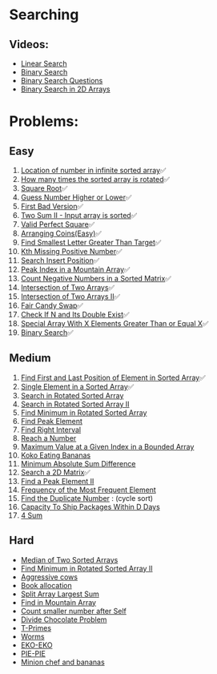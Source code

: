 

# Searching

## Videos:

- [Linear Search](https://youtu.be/_HRA37X8N_Q)
- [Binary Search](https://youtu.be/f6UU7V3szVw)
- [Binary Search Questions](https://youtu.be/W9QJ8HaRvJQ)
- [Binary Search in 2D Arrays](https://youtu.be/enI_KyGLYPo)

# Problems:

## Easy

1. [Location of number in infinite sorted array](https://www.geeksforgeeks.org/find-position-element-sorted-array-infinite-numbers/)✅
2. [How many times the sorted array is rotated](https://www.geeksforgeeks.org/find-rotation-count-rotated-sorted-array/)✅
3. [Square Root](https://leetcode.com/problems/sqrtx/)✅
4. [Guess Number Higher or Lower](https://leetcode.com/problems/guess-number-higher-or-lower/)✅
5. [First Bad Version](https://leetcode.com/problems/first-bad-version/)✅
6. [Two Sum II - Input array is sorted](https://leetcode.com/problems/two-sum-ii-input-array-is-sorted/)✅
7. [Valid Perfect Square](https://leetcode.com/problems/valid-perfect-square/)✅
8. [Arranging Coins(Easy)](https://leetcode.com/problems/arranging-coins/)✅
9. [Find Smallest Letter Greater Than Target](https://leetcode.com/problems/find-smallest-letter-greater-than-target/)✅
10. [Kth Missing Positive Number](https://leetcode.com/problems/kth-missing-positive-number/)✅
11. [Search Insert Position](https://leetcode.com/problems/search-insert-position/)✅
12. [Peak Index in a Mountain Array](https://leetcode.com/problems/peak-index-in-a-mountain-array/)✅
13. [Count Negative Numbers in a Sorted Matrix](https://leetcode.com/problems/count-negative-numbers-in-a-sorted-matrix/)✅
14. [Intersection of Two Arrays](https://leetcode.com/problems/intersection-of-two-arrays/)✅
15. [Intersection of Two Arrays II](https://leetcode.com/problems/intersection-of-two-arrays-ii/)✅
16. [Fair Candy Swap](https://leetcode.com/problems/fair-candy-swap/)✅
17. [Check If N and Its Double Exist](https://leetcode.com/problems/check-if-n-and-its-double-exist/)✅
18. [Special Array With X Elements Greater Than or Equal X](https://leetcode.com/problems/special-array-with-x-elements-greater-than-or-equal-x/)✅
19. [Binary Search](https://leetcode.com/problems/binary-search/)✅

## Medium
1. [Find First and Last Position of Element in Sorted Array](https://leetcode.com/problems/find-first-and-last-position-of-element-in-sorted-array/)✅
2. [Single Element in a Sorted Array](https://leetcode.com/problems/single-element-in-a-sorted-array/)✅
3. [Search in Rotated Sorted Array](https://leetcode.com/problems/search-in-rotated-sorted-array/)
4. [Search in Rotated Sorted Array II](https://leetcode.com/problems/search-in-rotated-sorted-array-ii/)
5. [Find Minimum in Rotated Sorted Array](https://leetcode.com/problems/find-minimum-in-rotated-sorted-array/)
6. [Find Peak Element](https://leetcode.com/problems/find-peak-element/)
7. [Find Right Interval](https://leetcode.com/problems/find-right-interval/)
8. [Reach a Number](https://leetcode.com/problems/reach-a-number/)
9. [Maximum Value at a Given Index in a Bounded Array](https://leetcode.com/problems/maximum-value-at-a-given-index-in-a-bounded-array/)
10. [Koko Eating Bananas](https://leetcode.com/problems/koko-eating-bananas/)
11. [Minimum Absolute Sum Difference](https://leetcode.com/problems/minimum-absolute-sum-difference/)
12. [Search a 2D Matrix](https://leetcode.com/problems/search-a-2d-matrix/)✅
13. [Find a Peak Element II](https://leetcode.com/problems/find-a-peak-element-ii/)
14. [Frequency of the Most Frequent Element](https://leetcode.com/problems/frequency-of-the-most-frequent-element/)
15. [Find the Duplicate Number](https://leetcode.com/problems/find-the-duplicate-number/) :  (cycle sort)
16. [Capacity To Ship Packages Within D Days](https://leetcode.com/problems/capacity-to-ship-packages-within-d-days/)
17. [4 Sum](https://leetcode.com/problems/4sum/)

## Hard
- [Median of Two Sorted Arrays](https://leetcode.com/problems/median-of-two-sorted-arrays/)
- [Find Minimum in Rotated Sorted Array II](https://leetcode.com/problems/find-minimum-in-rotated-sorted-array-ii/)
- [Aggressive cows](https://www.spoj.com/problems/AGGRCOW/)
- [Book allocation](https://www.geeksforgeeks.org/allocate-minimum-number-pages/)
- [Split Array Largest Sum](https://leetcode.com/problems/split-array-largest-sum/)
- [Find in Mountain Array](https://leetcode.com/problems/find-in-mountain-array/)
- [Count smaller number after Self](https://leetcode.com/problems/count-of-smaller-numbers-after-self/)
- [Divide Chocolate Problem](https://curiouschild.github.io/leetcode/2019/06/21/divide-chocolate.html)
- [T-Primes](https://codeforces.com/problemset/problem/230/B)
- [Worms](https://codeforces.com/problemset/problem/474/B)
- [EKO-EKO](https://www.spoj.com/problems/EKO/)
- [PIE-PIE](https://www.spoj.com/problems/PIE/)
- [Minion chef and bananas](https://www.codechef.com/problems/MINEAT)

